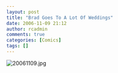 ```yaml
---
layout: post
title: "Brad Goes To A Lot Of Weddings"
date: 2006-11-09 21:12
author: rcadmin
comments: true
categories: [Comics]
tags: []
---
```

<img alt="20061109.jpg" id="image954" src="http://bitsmack.com/wp/wp-content/uploads/2006/11/20061109.jpg" />
